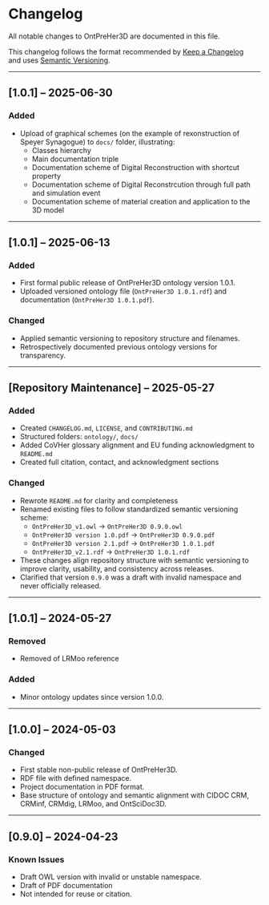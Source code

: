 # Changelog

All notable changes to OntPreHer3D are documented in this file.

This changelog follows the format recommended by [Keep a Changelog](https://keepachangelog.com/en/1.0.0/)  
and uses [Semantic Versioning](https://semver.org/).

---

## [1.0.1] – 2025-06-30

### Added
- Upload of graphical schemes (on the example of rexonstruction of Speyer Synagogue) to `docs/` folder, illustrating:
  - Classes hierarchy
  - Main documentation triple
  - Documentation scheme of Digital Reconstruction with shortcut property
  - Documentation scheme of Digital Reconstrcution through full path and simulation event
  - Documentation scheme of material creation and application to the 3D model

---

## [1.0.1] – 2025-06-13

### Added
- First formal public release of OntPreHer3D ontology version 1.0.1.
- Uploaded versioned ontology file (`OntPreHer3D 1.0.1.rdf`) and documentation (`OntPreHer3D 1.0.1.pdf`).


### Changed
- Applied semantic versioning to repository structure and filenames.
- Retrospectively documented previous ontology versions for transparency.

---

## [Repository Maintenance] – 2025-05-27
### Added
- Created `CHANGELOG.md`, `LICENSE`, and `CONTRIBUTING.md`
- Structured folders: `ontology/`, `docs/`
- Added CoVHer glossary alignment and EU funding acknowledgment to `README.md`
- Created full citation, contact, and acknowledgment sections

### Changed
- Rewrote `README.md` for clarity and completeness
- Renamed existing files to follow standardized semantic versioning scheme:
  - `OntPreHer3D_v1.owl` → `OntPreHer3D 0.9.0.owl`
  - `OntPreHer3D version 1.0.pdf` → `OntPreHer3D 0.9.0.pdf`
  - `OntPreHer3D version 2.1.pdf` → `OntPreHer3D 1.0.1.pdf`
  - `OntPreHer3D_v2.1.rdf` → `OntPreHer3D 1.0.1.rdf`
- These changes align repository structure with semantic versioning to improve clarity, usability, and consistency across releases.
- Clarified that version `0.9.0` was a draft with invalid namespace and never officially released.


---

## [1.0.1] – 2024-05-27 
### Removed
- Removed of LRMoo reference
  
### Added
- Minor ontology updates since version 1.0.0.

---

## [1.0.0] – 2024-05-03 
### Changed
- First stable non-public release of OntPreHer3D.
- RDF file with defined namespace.
- Project documentation in PDF format.
- Base structure of ontology and semantic alignment with CIDOC CRM, CRMinf, CRMdig, LRMoo, and OntSciDoc3D.

---

## [0.9.0] – 2024-04-23
### Known Issues
- Draft OWL version with invalid or unstable namespace.
- Draft of PDF documentation
- Not intended for reuse or citation.
